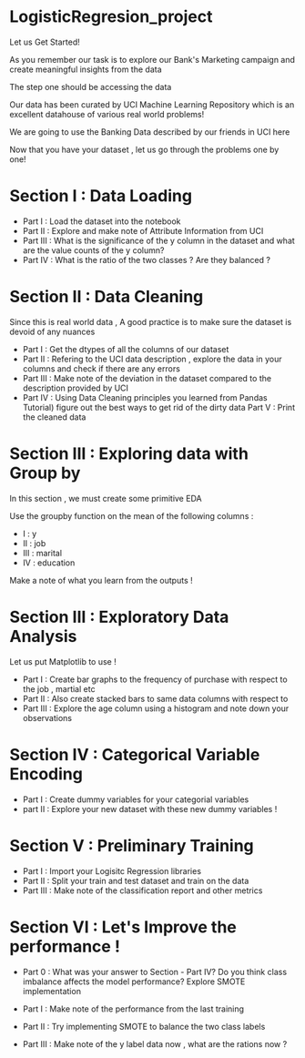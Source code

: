 # LogisticRegresion_project

Let us Get Started!

As you remember our task is to explore our Bank's Marketing campaign and create meaningful insights from the data

The step one should be accessing the data

Our data has been curated by UCI Machine Learning Repository which is an excellent datahouse of various real world problems!

We are going to use the Banking Data described by our friends in UCI here

Now that you have your dataset , let us go through the problems one by one!

# Section I : Data Loading
- Part I : Load the dataset into the notebook
- Part II : Explore and make note of Attribute Information from UCI
- Part III : What is the significance of the y column in the dataset and what are the value counts of the y column?
- Part IV : What is the ratio of the two classes ? Are they balanced ?

# Section II : Data Cleaning

Since this is real world data , A good practice is to make sure the dataset is devoid of any nuances

- Part I : Get the dtypes of all the columns of our dataset
- Part II : Refering to the UCI data description , explore the data in your columns and check if there are any errors
- Part III : Make note of the deviation in the dataset compared to the description provided by UCI
- Part IV : Using Data Cleaning principles you learned from Pandas Tutorial) figure out the best ways to get rid of the dirty data Part V : Print the cleaned data

# Section III : Exploring data with Group by

In this section , we must create some primitive EDA

Use the groupby function on the mean of the following columns :

- I : y
- II : job
- III : marital
- IV : education

Make a note of what you learn from the outputs !

# Section III : Exploratory Data Analysis

Let us put Matplotlib to use !

- Part I : Create bar graphs to the frequency of purchase with respect to the job , martial etc
- Part II : Also create stacked bars to same data columns with respect to
- Part III : Explore the age column using a histogram and note down your observations

# Section IV : Categorical Variable Encoding
- Part I : Create dummy variables for your categorial variables
- part II : Explore your new dataset with these new dummy variables !

# Section V : Preliminary Training
- Part I : Import your Logisitc Regression libraries
- Part II : Split your train and test dataset and train on the data
- Part III : Make note of the classification report and other metrics

# Section VI : Let's Improve the performance !
- Part 0 : What was your answer to Section - Part IV? Do you think class imbalance affects the model performance? Explore SMOTE implementation

- Part I : Make note of the performance from the last training
- Part II : Try implementing SMOTE to balance the two class labels
- Part III : Make note of the y label data now , what are the rations now ?

